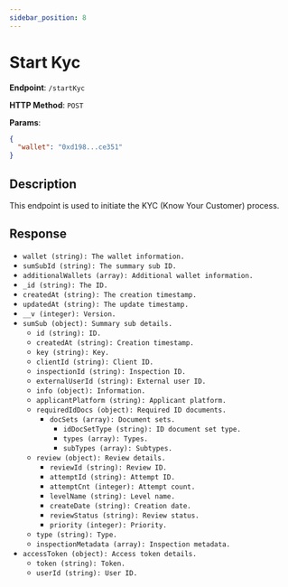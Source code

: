 ```yaml
---
sidebar_position: 8
---
```


# Start Kyc

**Endpoint**: `/startKyc`

**HTTP Method**: `POST`

**Params**:

```json
{
  "wallet": "0xd198...ce351"
}
```

## Description

This endpoint is used to initiate the KYC (Know Your Customer) process.

## Response

- `wallet (string): The wallet information.`
- `sumSubId (string): The summary sub ID.`
- `additionalWallets (array): Additional wallet information.`
- `_id (string): The ID.`
- `createdAt (string): The creation timestamp.`
- `updatedAt (string): The update timestamp.`
- `__v (integer): Version.`
- `sumSub (object): Summary sub details.`
  - `id (string): ID.`
  - `createdAt (string): Creation timestamp.`
  - `key (string): Key.`
  - `clientId (string): Client ID.`
  - `inspectionId (string): Inspection ID.`
  - `externalUserId (string): External user ID.`
  - `info (object): Information.`
  - `applicantPlatform (string): Applicant platform.`
  - `requiredIdDocs (object): Required ID documents.`
    - `docSets (array): Document sets.`
      - `idDocSetType (string): ID document set type.`
      - `types (array): Types.`
      - `subTypes (array): Subtypes.`
  - `review (object): Review details.`
    - `reviewId (string): Review ID.`
    - `attemptId (string): Attempt ID.`
    - `attemptCnt (integer): Attempt count.`
    - `levelName (string): Level name.`
    - `createDate (string): Creation date.`
    - `reviewStatus (string): Review status.`
    - `priority (integer): Priority.`
  - `type (string): Type.`
  - `inspectionMetadata (array): Inspection metadata.`
- `accessToken (object): Access token details.`
  - `token (string): Token.`
  - `userId (string): User ID.`
